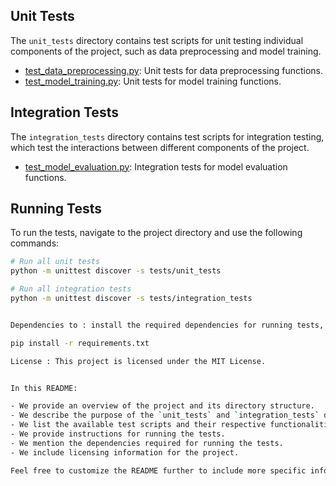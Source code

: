 
## Unit Tests

The `unit_tests` directory contains test scripts for unit testing individual components of the project, such as data preprocessing and model training.

- [test_data_preprocessing.py](tests/unit_tests/test_data_preprocessing.py): Unit tests for data preprocessing functions.
- [test_model_training.py](tests/unit_tests/test_model_training.py): Unit tests for model training functions.

## Integration Tests

The `integration_tests` directory contains test scripts for integration testing, which test the interactions between different components of the project.

- [test_model_evaluation.py](tests/integration_tests/test_model_evaluation.py): Integration tests for model evaluation functions.

## Running Tests

To run the tests, navigate to the project directory and use the following commands:

```bash
# Run all unit tests
python -m unittest discover -s tests/unit_tests

# Run all integration tests
python -m unittest discover -s tests/integration_tests


Dependencies to : install the required dependencies for running tests, use the following command

pip install -r requirements.txt

License : This project is licensed under the MIT License.


In this README:

- We provide an overview of the project and its directory structure.
- We describe the purpose of the `unit_tests` and `integration_tests` directories.
- We list the available test scripts and their respective functionalities.
- We provide instructions for running the tests.
- We mention the dependencies required for running the tests.
- We include licensing information for the project. 

Feel free to customize the README further to include more specific information or instructions based on your project's requirements.
